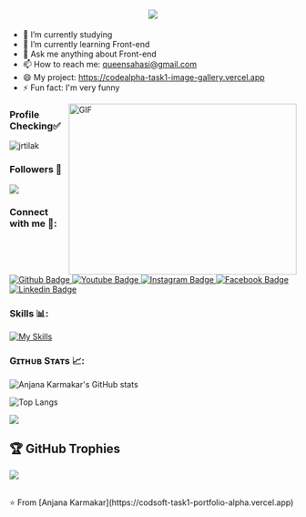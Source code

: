<h1 align="center">
    <img src="https://readme-typing-svg.herokuapp.com?color=E22FE4&width=380&height=28&lines=Nice+To+Meet+You;Hi👋+I'm+Anjana+Karmakar+..;Btech+Computer+Science+Engineering+Stu+...;I'm+a+Youtuber;Freelancer+Available;Learner+Coder;Nice+To+Meet+You+....&center=true"></a></h1>


- 🔭 I’m currently studying
- 🌱 I’m currently learning Front-end
- 💬 Ask me anything about Front-end 
- 📫 How to reach me: queensahasi@gmail.com
- 😄 My project: https://codealpha-task1-image-gallery.vercel.app
- ⚡ Fun fact: I'm very funny


<a target="_blank" align="left">
  <img style="object-fit: cover; object-position: center;" align="right" top="500" height="300" width="400" alt="GIF" src="https://miro.medium.com/max/1360/1*IRGHmiGsa16stedQvIaZfw.gif">
</a>

### Profile Checking✅
<p align="left"> <img src="https://komarev.com/ghpvc/?username=Anjana113-hub&label=Profile%20views&color=0e75b6&style=flat" alt="jrtilak" /> </p>

### Followers 👾
[![](https://img.shields.io/github/followers/Anjana113-hub?label=GitHub%20Followers)](https://github.com/Anjana113-hub)
  
### Connect with me 🌟:
<div id="badges">
  <a href="https://github.com/Anjana113-hub">
    <img src="https://img.shields.io/badge/Github-white?style=for-the-badge&logo=Github&logoColor=black" alt="Github Badge"/>
  </a>
  <a href="https://www.youtube.com/@coolmind0124?si=72N485-Zwn-o8F1z">
    <img src="https://img.shields.io/badge/YouTube-red?style=for-the-badge&logo=youtube&logoColor=white" alt="Youtube Badge"/>
  </a>
   <a href="https://www.instagram.com/anjanakarmakar7/?hl=en">
    <img src="https://img.shields.io/badge/Instagram-purple?style=for-the-badge&logo=instagram&logoColor=white" alt="Instagram Badge"/>
  </a>
   <a href="https://m.facebook.com/anjana.karmakar.50999/">
    <img src="https://img.shields.io/badge/Facebook-green?style=for-the-badge&logo=facebook&logoColor=white" alt="Facebook Badge"/>
  </a>
   <a href="https://www.linkedin.com/in/anjana-karmakar">
    <img src="https://img.shields.io/badge/Linkedin-blue?style=for-the-badge&logo=linkedin&logoColor=white" alt="Linkedin Badge"/>
  </a>
</div>

### Skills 📊:
[![My Skills](https://skillicons.dev/icons?i=html,css,js,java,c,github,git)](https://skillicons.dev)

### Gɪᴛʜᴜʙ Sᴛᴀᴛs 📈:

![Anjana Karmakar's GitHub stats](https://github-readme-stats.vercel.app/api?username=Anjana113-hub&show_icons=true&theme=dark&rank_icon=github)

![Top Langs](https://github-readme-stats.vercel.app/api/top-langs/?username=Anjana113-hub&theme=dark)

![](https://github-readme-streak-stats.herokuapp.com/?user=Anjana113-hub&theme=radical&hide_border=false)

## 🏆 GitHub Trophies
![](https://github-profile-trophy.vercel.app/?username=Anjana113-hub&theme=radical&no-frame=false&no-bg=true&margin-w=4)
<!--START_SECTION:waka-->


<br>
⭐️ From [Anjana Karmakar](https://codsoft-task1-portfolio-alpha.vercel.app)
